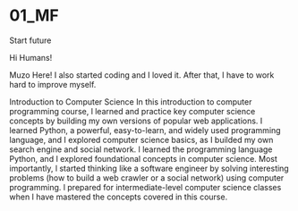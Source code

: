 # 01_MF
Start future


Hi Humans!

Muzo Here! I also started coding and I loved it. After that, I have to work hard to improve myself.

Introduction to Computer Science
In this introduction to computer programming course, l learned and practice key computer science concepts by building my own versions of popular web applications. I learned Python, a powerful, easy-to-learn, and widely used programming language, and I explored computer science basics, as I builded my own search engine and social network. l learned the programming language Python, and I explored foundational concepts in computer science. Most importantly, l started thinking like a software engineer by solving interesting problems (how to build a web crawler or a social network) using computer programming. l prepared for intermediate-level computer science classes when I have mastered the concepts covered in this course.
